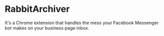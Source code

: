 # RabbitArchiver
It's a Chrome extension that handles the mess your Facebook Messenger bot makes on your business page inbox.
